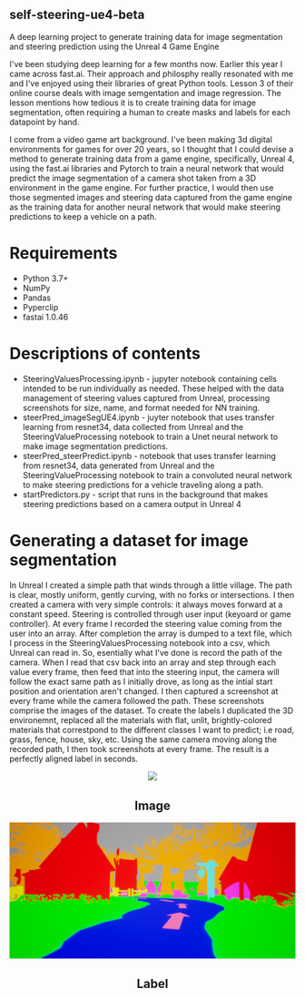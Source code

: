 ## self-steering-ue4-beta
A deep learning project to generate training data for image segmentation and steering prediction using the Unreal 4 Game Engine

I've been studying deep learning for a few months now. Earlier this year I came across fast.ai. Their approach and philosphy really resonated with me and I've enjoyed using their libraries of great Python tools. Lesson 3 of their online course deals with image semgentation and image regression. The lesson mentions how tedious it is to create training data for image segmentation, often requiring a human to create masks and labels for each datapoint by hand.

I come from a video game art background. I've been making 3d digital environments for games for over 20 years, so I thought that I could devise a method to generate training data from a game engine, specifically, Unreal 4, using the fast.ai libraries and Pytorch to train a neural network that would predict the image segmentation of a camera shot taken from a 3D environment in the game engine. For further practice, I would then use those segmented images and steering data captured from the game engine as the training data for another neural network that would make steering predictions to keep a vehicle on a path.

# Requirements

- Python 3.7+
- NumPy
- Pandas
- Pyperclip
- fastai 1.0.46

# Descriptions of contents

- SteeringValuesProcessing.ipynb - jupyter notebook containing cells intended to be run individually as needed. These helped with the data management of steering values captured from Unreal, processing screenshots for size, name, and format needed for NN training.
- steerPred_imageSegUE4.ipynb - juyter notebook that uses transfer learning from resnet34, data collected from Unreal and the SteeringValueProcessing notebook to train a Unet neural network to make image segmentation predictions.
- steerPred_steerPredict.ipynb - notebook that uses transfer learning from resnet34, data generated from Unreal and the SteeringValueProcessing notebook to train a convoluted neural network to make steering predictions for a vehicle traveling along a path.
- startPredictors.py - script that runs in the background that makes steering predictions based on a camera output in Unreal 4

# Generating a dataset for image segmentation

In Unreal I created a simple path that winds through a little village. The path is clear, mostly uniform, gently curving, with no forks or intersections. I then created a camera with very simple controls: it always moves forward at a constant speed. Steering is controlled through user input (keyoard or game controller). At every frame I recorded the steering value coming from the user into an array. After completion the array is dumped to a text file, which I process in the SteeringValuesProcessing notebook into a csv, which Unreal can read in. So, esentially what I've done is record the path of the camera. When I read that csv back into an array and step through each value every frame, then feed that into the steering input, the camera will follow the exact same path as I initially drove, as long as the intial start position and orientation aren't changed. I then captured a screenshot at every frame while the camera followed the path. These screenshots comprise the images of the dataset. To create the labels I duplicated the 3D environemnt, replaced all the materials with flat, unlit, brightly-colored materials that correstpond to the different classes I want to predict; i.e road, grass, fence, house, sky, etc. Using the same camera moving along the recorded path, I then took screenshots at every frame. The result is a perfectly aligned label in seconds.

<p align="center">
<img src="media/image.png" width="600px"><br>
</p>

<h2 align="center">
<b>Image</b>
</h2>

<p align="center">
<img src="media/label.png" width="600px"><br>
</p>

<h2 align="center">
<b>Label</b> 
</h2>
